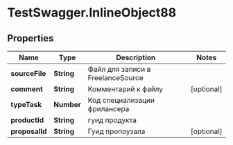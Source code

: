 # TestSwagger.InlineObject88

## Properties

Name | Type | Description | Notes
------------ | ------------- | ------------- | -------------
**sourceFile** | **String** | Файл для записи в FreelanceSource | 
**comment** | **String** | Комментарий к файлу | [optional] 
**typeTask** | **Number** | Код специализации фрилансера | 
**productId** | **String** | гуид продукта | 
**proposalId** | **String** | Гуид пропоузала | [optional] 


